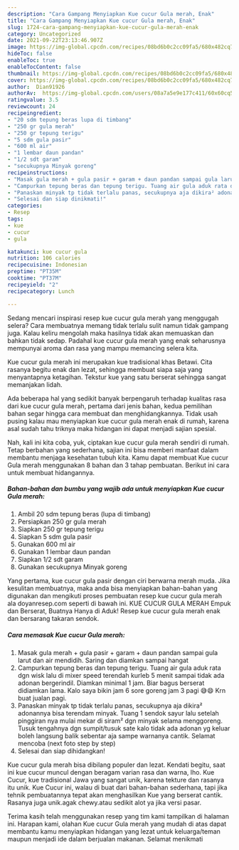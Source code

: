 ```yaml
---
description: "Cara Gampang Menyiapkan Kue cucur Gula merah, Enak"
title: "Cara Gampang Menyiapkan Kue cucur Gula merah, Enak"
slug: 1724-cara-gampang-menyiapkan-kue-cucur-gula-merah-enak
category: Uncategorized
date: 2021-09-22T23:13:46.907Z
image: https://img-global.cpcdn.com/recipes/08bd6b0c2cc09fa5/680x482cq70/kue-cucur-gula-merah-foto-resep-utama.jpg
hideToc: false
enableToc: true
enableTocContent: false
thumbnail: https://img-global.cpcdn.com/recipes/08bd6b0c2cc09fa5/680x482cq70/kue-cucur-gula-merah-foto-resep-utama.jpg
cover: https://img-global.cpcdn.com/recipes/08bd6b0c2cc09fa5/680x482cq70/kue-cucur-gula-merah-foto-resep-utama.jpg
author:  Dian91926
authorAv:  https://img-global.cpcdn.com/users/08a7a5e9e177c411/60x60cq50/avatar.jpg
ratingvalue: 3.5
reviewcount: 24
recipeingredient:
- "20 sdm tepung beras lupa di timbang"
- "250 gr gula merah"
- "250 gr tepung terigu"
- "5 sdm gula pasir"
- "600 ml air"
- "1 lembar daun pandan"
- "1/2 sdt garam"
- "secukupnya Minyak goreng"
recipeinstructions:
- "Masak gula merah + gula pasir + garam + daun pandan sampai gula larut dan air mendidih. Saring dan diamkan sampai hangat"
- "Campurkan tepung beras dan tepung terigu. Tuang air gula aduk rata dgn wisk lalu di mixer speed terendah kurleb 5 menit sampai tidak ada adonan bergerindil. Diamkan minimal 1 jam. Biar bagus berserat didiamkan lama. Kalo saya bikin jam 6 sore goreng jam 3 pagi 😅😄 Krn buat jualan pagi."
- "Panaskan minyak tp tidak terlalu panas, secukupnya aja dikira² adonannya bisa terendam minyak. Tuang 1 sendok sayur lalu setelah pinggiran nya mulai mekar di siram² dgn minyak selama menggoreng. Tusuk tengahnya dgn sumpit/tusuk sate kalo tidak ada adonan yg keluar boleh langsung balik sebentar aja sampe warnanya cantik. Selamat mencoba (next foto step by step)"
- "Selesai dan siap dinikmati!"
categories:
- Resep
tags:
- kue
- cucur
- gula

katakunci: kue cucur gula 
nutrition: 106 calories
recipecuisine: Indonesian
preptime: "PT35M"
cooktime: "PT37M"
recipeyield: "2"
recipecategory: Lunch

---
```



Sedang mencari inspirasi resep kue cucur gula merah yang menggugah selera? Cara membuatnya memang tidak terlalu sulit namun tidak gampang juga. Kalau keliru mengolah maka hasilnya tidak akan memuaskan dan bahkan tidak sedap. Padahal kue cucur gula merah yang enak seharusnya mempunyai aroma dan rasa yang mampu memancing selera kita.


Kue cucur gula merah ini merupakan kue tradisional khas Betawi. Cita rasanya begitu enak dan lezat, sehingga membuat siapa saja yang menyantapnya ketagihan. Tekstur kue yang satu berserat sehingga sangat memanjakan lidah.

Ada beberapa hal yang sedikit banyak berpengaruh terhadap kualitas rasa dari kue cucur gula merah, pertama dari jenis bahan, kedua pemilihan bahan segar hingga cara membuat dan menghidangkannya. Tidak usah pusing kalau mau menyiapkan kue cucur gula merah enak di rumah, karena asal sudah tahu triknya maka hidangan ini dapat menjadi sajian spesial.


Nah, kali ini kita coba, yuk, ciptakan kue cucur gula merah sendiri di rumah. Tetap berbahan yang sederhana, sajian ini bisa memberi manfaat dalam membantu menjaga kesehatan tubuh kita. Kamu dapat membuat Kue cucur Gula merah menggunakan 8 bahan dan 3 tahap pembuatan. Berikut ini cara untuk membuat hidangannya.

<!--inarticleads1-->

##### Bahan-bahan dan bumbu yang wajib ada untuk menyiapkan Kue cucur Gula merah:

1. Ambil 20 sdm tepung beras (lupa di timbang)
1. Persiapkan 250 gr gula merah
1. Siapkan 250 gr tepung terigu
1. Siapkan 5 sdm gula pasir
1. Gunakan 600 ml air
1. Gunakan 1 lembar daun pandan
1. Siapkan 1/2 sdt garam
1. Gunakan secukupnya Minyak goreng


Yang pertama, kue cucur gula pasir dengan ciri berwarna merah muda. Jika kesulitan membuatnya, maka anda bisa menyiapkan bahan-bahan yang digunakan dan mengikuti proses pembuatan resep kue cucur gula merah ala doyanresep.com seperti di bawah ini. KUE CUCUR GULA MERAH Empuk dan Berserat, Buatnya Hanya di Aduk! Resep kue cucur gula merah enak dan bersarang takaran sendok. 

<!--inarticleads2-->

##### Cara memasak Kue cucur Gula merah:

1. Masak gula merah + gula pasir + garam + daun pandan sampai gula larut dan air mendidih. Saring dan diamkan sampai hangat
1. Campurkan tepung beras dan tepung terigu. Tuang air gula aduk rata dgn wisk lalu di mixer speed terendah kurleb 5 menit sampai tidak ada adonan bergerindil. Diamkan minimal 1 jam. Biar bagus berserat didiamkan lama. Kalo saya bikin jam 6 sore goreng jam 3 pagi 😅😄 Krn buat jualan pagi.
1. Panaskan minyak tp tidak terlalu panas, secukupnya aja dikira² adonannya bisa terendam minyak. Tuang 1 sendok sayur lalu setelah pinggiran nya mulai mekar di siram² dgn minyak selama menggoreng. Tusuk tengahnya dgn sumpit/tusuk sate kalo tidak ada adonan yg keluar boleh langsung balik sebentar aja sampe warnanya cantik. Selamat mencoba (next foto step by step)
1. Selesai dan siap dihidangkan!

Kue cucur gula merah bisa dibilang populer dan lezat. Kendati begitu, saat ini kue cucur muncul dengan beragam varian rasa dan warna, lho. Kue Cucur, kue tradisional Jawa yang sangat unik, karena tekture dan rasanya itu unik. Kue Cucur ini, walau di buat dari bahan-bahan sederhana, tapi jika tehnik pembuatannya tepat akan menghasilkan Kue yang berserat cantik. Rasanya juga unik.agak chewy.atau sedikit alot ya jika versi pasar. 

Terima kasih telah menggunakan resep yang tim kami tampilkan di halaman ini. Harapan kami, olahan Kue cucur Gula merah yang mudah di atas dapat membantu kamu menyiapkan hidangan yang lezat untuk keluarga/teman maupun menjadi ide dalam berjualan makanan. Selamat menikmati
